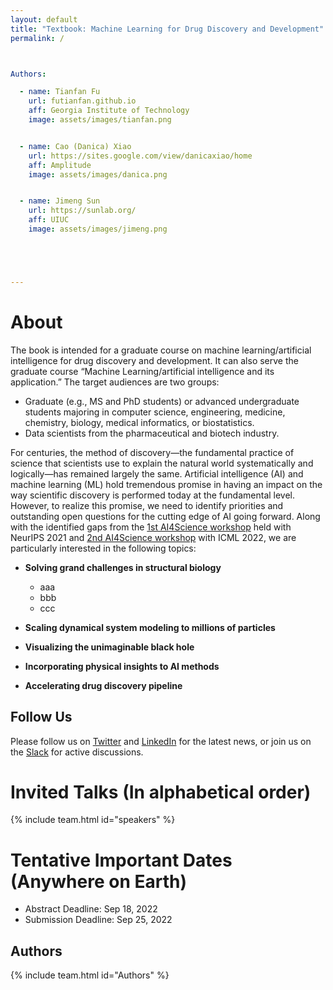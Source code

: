 ```yaml
---
layout: default
title: "Textbook: Machine Learning for Drug Discovery and Development"
permalink: /



Authors:

  - name: Tianfan Fu 
    url: futianfan.github.io
    aff: Georgia Institute of Technology
    image: assets/images/tianfan.png 


  - name: Cao (Danica) Xiao 
    url: https://sites.google.com/view/danicaxiao/home
    aff: Amplitude
    image: assets/images/danica.png 


  - name: Jimeng Sun
    url: https://sunlab.org/
    aff: UIUC
    image: assets/images/jimeng.png 





---
```


# About

The book is intended for a graduate course on machine learning/artificial intelligence for drug discovery and development. It can also serve the graduate course “Machine Learning/artificial intelligence and its application.” The target audiences are two groups: 
- Graduate (e.g., MS and PhD students) or advanced undergraduate students majoring in computer science, engineering, medicine, chemistry, biology, medical informatics, or biostatistics.  
- Data scientists from the pharmaceutical and biotech industry.


For centuries, the method of discovery—the fundamental practice of science that scientists use to explain the natural world systematically and logically—has remained largely the same. Artificial intelligence (AI) and machine learning (ML) hold tremendous promise in having an impact on the way scientific discovery is performed today at the fundamental level. However, to realize this promise, we need to identify priorities and outstanding open questions for the cutting edge of AI going forward. Along with the identified gaps from the [1st AI4Science workshop](http://www.ai4science.net/neurips21/) held with NeurIPS 2021 and [2nd AI4Science workshop](http://ai4science.net/icml22/) with ICML 2022, we are particularly interested in the following topics:

- **Solving grand challenges in structural biology**
  - aaa
  - bbb
  - ccc

- **Scaling dynamical system modeling to millions of particles**

- **Visualizing the unimaginable black hole**

- **Incorporating physical insights to AI methods**

- **Accelerating drug discovery pipeline**



## Follow Us

Please follow us on [Twitter](https://twitter.com/AI_for_Science) and [LinkedIn](https://www.linkedin.com/company/ai-for-science/) for the latest news, or join us on the [Slack](https://join.slack.com/t/ai4sciencecommunity/shared_invite/zt-ztw3600x-TR5EdX~NnnlW7g3lkM8HnQ) for active discussions.

# Invited Talks (In alphabetical order)

{% include team.html id="speakers" %}


# Tentative Important Dates (Anywhere on Earth)

- Abstract Deadline: Sep 18, 2022
- Submission Deadline: Sep 25, 2022


## Authors

{% include team.html id="Authors" %}


